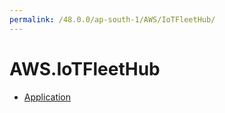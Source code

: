 ```yaml
---
permalink: /48.0.0/ap-south-1/AWS/IoTFleetHub/
---
```


# AWS.IoTFleetHub



* [Application](Application.md)